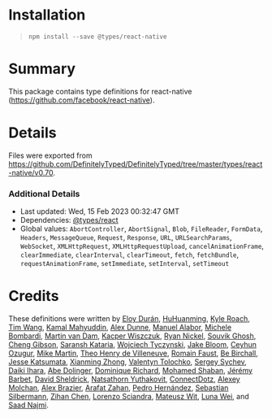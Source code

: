 # Installation
> `npm install --save @types/react-native`

# Summary
This package contains type definitions for react-native (https://github.com/facebook/react-native).

# Details
Files were exported from https://github.com/DefinitelyTyped/DefinitelyTyped/tree/master/types/react-native/v0.70.

### Additional Details
 * Last updated: Wed, 15 Feb 2023 00:32:47 GMT
 * Dependencies: [@types/react](https://npmjs.com/package/@types/react)
 * Global values: `AbortController`, `AbortSignal`, `Blob`, `FileReader`, `FormData`, `Headers`, `MessageQueue`, `Request`, `Response`, `URL`, `URLSearchParams`, `WebSocket`, `XMLHttpRequest`, `XMLHttpRequestUpload`, `cancelAnimationFrame`, `clearImmediate`, `clearInterval`, `clearTimeout`, `fetch`, `fetchBundle`, `requestAnimationFrame`, `setImmediate`, `setInterval`, `setTimeout`

# Credits
These definitions were written by [Eloy Durán](https://github.com/alloy), [HuHuanming](https://github.com/huhuanming), [Kyle Roach](https://github.com/iRoachie), [Tim Wang](https://github.com/timwangdev), [Kamal Mahyuddin](https://github.com/kamal), [Alex Dunne](https://github.com/alexdunne), [Manuel Alabor](https://github.com/swissmanu), [Michele Bombardi](https://github.com/bm-software), [Martin van Dam](https://github.com/mvdam), [Kacper Wiszczuk](https://github.com/esemesek), [Ryan Nickel](https://github.com/mrnickel), [Souvik Ghosh](https://github.com/souvik-ghosh), [Cheng Gibson](https://github.com/nossbigg), [Saransh Kataria](https://github.com/saranshkataria), [Wojciech Tyczynski](https://github.com/tykus160), [Jake Bloom](https://github.com/jakebloom), [Ceyhun Ozugur](https://github.com/ceyhun), [Mike Martin](https://github.com/mcmar), [Theo Henry de Villeneuve](https://github.com/theohdv), [Romain Faust](https://github.com/romain-faust), [Be Birchall](https://github.com/bebebebebe), [Jesse Katsumata](https://github.com/Naturalclar), [Xianming Zhong](https://github.com/chinesedfan), [Valentyn Tolochko](https://github.com/vtolochk), [Sergey Sychev](https://github.com/SychevSP), [Daiki Ihara](https://github.com/sasurau4), [Abe Dolinger](https://github.com/256hz), [Dominique Richard](https://github.com/doumart), [Mohamed Shaban](https://github.com/drmas), [Jérémy Barbet](https://github.com/jeremybarbet), [David Sheldrick](https://github.com/ds300), [Natsathorn Yuthakovit](https://github.com/natsathorn), [ConnectDotz](https://github.com/connectdotz), [Alexey Molchan](https://github.com/alexeymolchan), [Alex Brazier](https://github.com/alexbrazier), [Arafat Zahan](https://github.com/kuasha420), [Pedro Hernández](https://github.com/phvillegas), [Sebastian Silbermann](https://github.com/eps1lon), [Zihan Chen](https://github.com/ZihanChen-MSFT), [Lorenzo Sciandra](https://github.com/kelset), [Mateusz Wit](https://github.com/MateWW), [Luna Wei](https://github.com/lunaleaps), and [Saad Najmi](https://github.com/saadnajmi).
